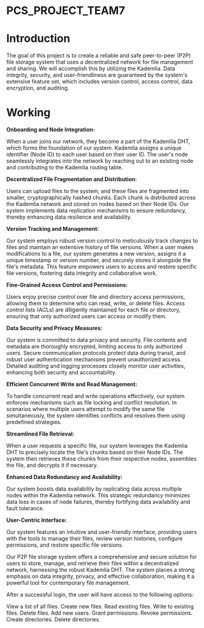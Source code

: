 # PCS_PROJECT_TEAM7
# Introduction
The goal of this project is to create a reliable and safe peer-to-peer (P2P) file storage system that uses a decentralized network for file management and sharing. We will accomplish this by utilizing the Kademlia. Data integrity, security, and user-friendliness are guaranteed by the system's extensive feature set, which includes version control, access control, data encryption, and auditing.

# Working


**Onboarding and Node Integration:**

When a user joins our network, they become a part of the Kademlia DHT, which forms the foundation of our system. Kademlia assigns a unique identifier (Node ID) to each user based on their user ID. The user's node seamlessly integrates into the network by reaching out to an existing node and contributing to the Kademlia routing table.

**Decentralized File Fragmentation and Distribution:**

Users can upload files to the system, and these files are fragmented into smaller, cryptographically hashed chunks. Each chunk is distributed across the Kademlia network and stored on nodes based on their Node IDs. Our system implements data replication mechanisms to ensure redundancy, thereby enhancing data resilience and availability.

**Version Tracking and Management:**

Our system employs robust version control to meticulously track changes to files and maintain an extensive history of file versions. When a user makes modifications to a file, our system generates a new version, assigns it a unique timestamp or version number, and securely stores it alongside the file's metadata. This feature empowers users to access and restore specific file versions, fostering data integrity and collaborative work.

**Fine-Grained Access Control and Permissions:**

Users enjoy precise control over file and directory access permissions, allowing them to determine who can read, write, or delete files. Access control lists (ACLs) are diligently maintained for each file or directory, ensuring that only authorized users can access or modify them.

**Data Security and Privacy Measures:**

Our system is committed to data privacy and security. File contents and metadata are thoroughly encrypted, limiting access to only authorized users. Secure communication protocols protect data during transit, and robust user authentication mechanisms prevent unauthorized access. Detailed auditing and logging processes closely monitor user activities, enhancing both security and accountability.

**Efficient Concurrent Write and Read Management:**

To handle concurrent read and write operations effectively, our system enforces mechanisms such as file locking and conflict resolution. In scenarios where multiple users attempt to modify the same file simultaneously, the system identifies conflicts and resolves them using predefined strategies.

**Streamlined File Retrieval:**

When a user requests a specific file, our system leverages the Kademlia DHT to precisely locate the file's chunks based on their Node IDs. The system then retrieves these chunks from their respective nodes, assembles the file, and decrypts it if necessary.

**Enhanced Data Redundancy and Availability:**

Our system boosts data availability by replicating data across multiple nodes within the Kademlia network. This strategic redundancy minimizes data loss in cases of node failures, thereby fortifying data availability and fault tolerance.

**User-Centric Interface:**

Our system features an intuitive and user-friendly interface, providing users with the tools to manage their files, review version histories, configure permissions, and restore specific file versions. 

Our P2P file storage system offers a comprehensive and secure solution for users to store, manage, and retrieve their files within a decentralized network, harnessing the robust Kademlia DHT. The system places a strong emphasis on data integrity, privacy, and effective collaboration, making it a powerful tool for contemporary file management.

After a successful login, the user will have access to the following options:

View a list of all files.
Create new files.
Read existing files.
Write to existing files.
Delete files.
Add new users.
Grant permissions.
Revoke permissions.
Create directories.
Delete directories.
